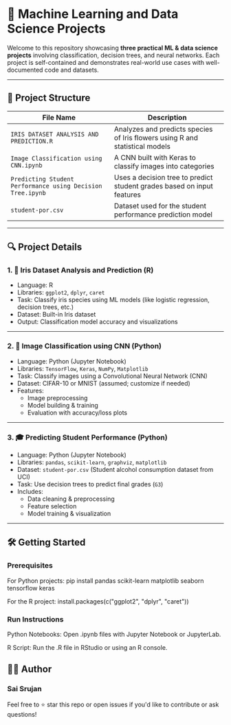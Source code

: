 # 🧠 Machine Learning and Data Science Projects

Welcome to this repository showcasing **three practical ML & data science projects** involving classification, decision trees, and neural networks. Each project is self-contained and demonstrates real-world use cases with well-documented code and datasets.

---

## 📁 Project Structure

| File Name                                         | Description                                                                 |
|--------------------------------------------------|-----------------------------------------------------------------------------|
| `IRIS DATASET ANALYSIS AND PREDICTION.R`         | Analyzes and predicts species of Iris flowers using R and statistical models |
| `Image Classification using CNN.ipynb`           | A CNN built with Keras to classify images into categories                   |
| `Predicting Student Performance using Decision Tree.ipynb` | Uses a decision tree to predict student grades based on input features     |
| `student-por.csv`                                | Dataset used for the student performance prediction model                   |

---

## 🔍 Project Details

### 1. 🌸 Iris Dataset Analysis and Prediction (R)
- Language: R
- Libraries: `ggplot2`, `dplyr`, `caret`
- Task: Classify iris species using ML models (like logistic regression, decision trees, etc.)
- Dataset: Built-in Iris dataset
- Output: Classification model accuracy and visualizations

---

### 2. 🧠 Image Classification using CNN (Python)
- Language: Python (Jupyter Notebook)
- Libraries: `TensorFlow`, `Keras`, `NumPy`, `Matplotlib`
- Task: Classify images using a Convolutional Neural Network (CNN)
- Dataset: CIFAR-10 or MNIST (assumed; customize if needed)
- Features: 
  - Image preprocessing
  - Model building & training
  - Evaluation with accuracy/loss plots

---

### 3. 🎓 Predicting Student Performance (Python)
- Language: Python (Jupyter Notebook)
- Libraries: `pandas`, `scikit-learn`, `graphviz`, `matplotlib`
- Dataset: `student-por.csv` (Student alcohol consumption dataset from UCI)
- Task: Use decision trees to predict final grades (`G3`)
- Includes:
  - Data cleaning & preprocessing
  - Feature selection
  - Model training & visualization

---

## 🛠️ Getting Started

### Prerequisites

For Python projects:
pip install pandas scikit-learn matplotlib seaborn tensorflow keras

For the R project:
install.packages(c("ggplot2", "dplyr", "caret"))

### Run Instructions
Python Notebooks: Open .ipynb files with Jupyter Notebook or JupyterLab.

R Script: Run the .R file in RStudio or using an R console.

## 🙋‍♂️ Author
### Sai Srujan
Feel free to ⭐ star this repo or open issues if you'd like to contribute or ask questions!
